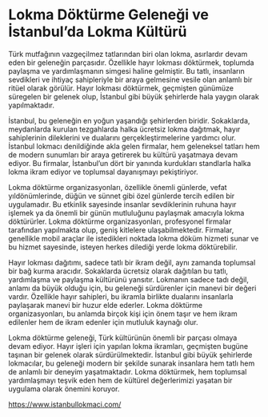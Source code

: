 # Lokma Döktürme Geleneği ve İstanbul’da Lokma Kültürü
Türk mutfağının vazgeçilmez tatlarından biri olan lokma, asırlardır devam eden bir geleneğin parçasıdır. Özellikle hayır lokması döktürmek, toplumda paylaşma ve yardımlaşmanın simgesi haline gelmiştir. Bu tatlı, insanların sevdikleri ve ihtiyaç sahipleriyle bir araya gelmesine vesile olan anlamlı bir ritüel olarak görülür. Hayır lokması döktürmek, geçmişten günümüze süregelen bir gelenek olup, İstanbul gibi büyük şehirlerde hala yaygın olarak yapılmaktadır.

İstanbul, bu geleneğin en yoğun yaşandığı şehirlerden biridir. Sokaklarda, meydanlarda kurulan tezgahlarda halka ücretsiz lokma dağıtmak, hayır sahiplerinin dileklerini ve dualarını gerçekleştirmelerine yardımcı olur. İstanbul lokmacı denildiğinde akla gelen firmalar, hem geleneksel tatları hem de modern sunumları bir araya getirerek bu kültürü yaşatmaya devam ediyor. Bu firmalar, İstanbul’un dört bir yanında kurdukları standlarla halka lokma ikram ediyor ve toplumsal dayanışmayı pekiştiriyor.

Lokma döktürme organizasyonları, özellikle önemli günlerde, vefat yıldönümlerinde, düğün ve sünnet gibi özel günlerde tercih edilen bir uygulamadır. Bu etkinlik sayesinde insanlar sevdiklerinin ruhuna hayır işlemek ya da önemli bir günün mutluluğunu paylaşmak amacıyla lokma döktürürler. Lokma döktürme organizasyonları, profesyonel firmalar tarafından yapılmakta olup, geniş kitlelere ulaşabilmektedir. Firmalar, genellikle mobil araçlar ile istedikleri noktada lokma döküm hizmeti sunar ve bu hizmet sayesinde, isteyen herkes dilediği yerde lokma döktürebilir.

Hayır lokması dağıtımı, sadece tatlı bir ikram değil, aynı zamanda toplumsal bir bağ kurma aracıdır. Sokaklarda ücretsiz olarak dağıtılan bu tatlı, yardımlaşma ve paylaşma kültürünü yansıtır. Lokmanın sadece tadı değil, anlamı da büyük olduğu için, bu geleneği sürdürenler için manevi bir değeri vardır. Özellikle hayır sahipleri, bu ikramla birlikte dualarını insanlarla paylaşarak manevi bir huzur elde ederler. Lokma döktürme organizasyonları, bu anlamda birçok kişi için önem taşır ve hem ikram edilenler hem de ikram edenler için mutluluk kaynağı olur.

Lokma döktürme geleneği, Türk kültürünün önemli bir parçası olmaya devam ediyor. Hayır işleri için yapılan lokma ikramları, geçmişten bugüne taşınan bir gelenek olarak sürdürülmektedir. İstanbul gibi büyük şehirlerde lokmacılar, bu geleneği modern bir şekilde sunarak insanlara hem tatlı hem de anlamlı bir deneyim yaşatmaktadır. Lokma döktürmek, hem toplumsal yardımlaşmayı teşvik eden hem de kültürel değerlerimizi yaşatan bir uygulama olarak önemini koruyor.

https://www.istanbullokmaci.com/
